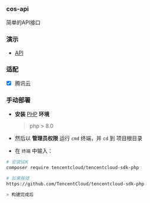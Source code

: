 ### cos-api

简单的API接口

### 演示

- [API](https://api.lonelyx.cn)

### 适配

- [x] 腾讯云

### 手动部署

* **安装** [PHP](/) **环境**

  > php > 8.0
  
* 然后以 **管理员权限** 运行 `cmd` 终端，并 `cd` 到 项目根目录
* 在 `终端` 中输入：

```bash
# 安装SDK
composer require tencentcloud/tencentcloud-sdk-php

# 如果报错
https://github.com/TencentCloud/tencentcloud-sdk-php

> 构建完成后






